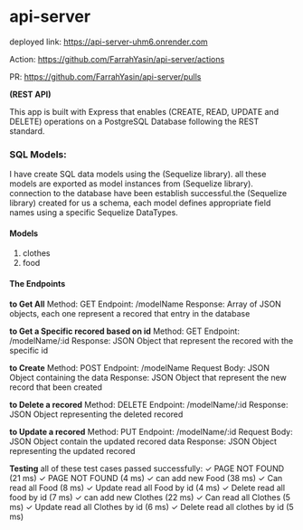 # api-server

deployed link: https://api-server-uhm6.onrender.com

Action: https://github.com/FarrahYasin/api-server/actions

PR: https://github.com/FarrahYasin/api-server/pulls

**(REST API)**


This app is built with Express that enables  (CREATE, READ, UPDATE and DELETE) operations on a PostgreSQL Database following the REST standard.

### SQL Models:

I have create SQL data models using the (Sequelize library). all these models are exported as model instances from  (Sequelize library). connection to the database have been establish successful.the (Sequelize library) created for us a schema, each model defines appropriate field names using a specific Sequelize DataTypes.

#### **Models**

1. clothes
2. food

#### The Endpoints

**to Get All**
Method: GET
Endpoint: /modelName
Response: Array of JSON objects, each one represent a recored that entry in the database

**to Get a Specific recored based on id**
Method: GET
Endpoint: /modelName/:id
Response: JSON Object that represent the recored with the specific id

**to Create**
Method: POST
Endpoint: /modelName
Request Body: JSON Object containing the data
Response: JSON Object that represent the new record that been created

**to Delete a recored**
Method: DELETE
Endpoint: /modelName/:id
Response: JSON Object representing the deleted recored

**to Update a recored**
Method: PUT
Endpoint: /modelName/:id
Request Body: JSON Object contain the updated recored data
Response: JSON Object representing the updated recored

**Testing**
    all of these test cases passed successfully:
    ✓ PAGE NOT FOUND (21 ms)
    ✓ PAGE NOT FOUND (4 ms)
    ✓ can add new Food (38 ms)
    ✓ Can read all Food (8 ms)
    ✓ Update read all Food by id (4 ms)
    ✓ Delete read all food by id (7 ms)
    ✓ can add new Clothes (22 ms)
    ✓ Can read all Clothes (5 ms)
    ✓ Update read all Clothes by id (6 ms)
    ✓ Delete read all clothes by id (5 ms)

